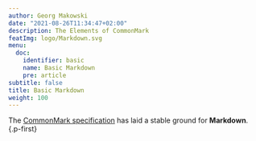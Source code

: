 ```yaml
---
author: Georg Makowski
date: "2021-08-26T11:34:47+02:00"
description: The Elements of CommonMark
featImg: logo/Markdown.svg
menu:
  doc:
    identifier: basic
    name: Basic Markdown
    pre: article
subtitle: false
title: Basic Markdown
weight: 100
---
```


The [CommonMark specification][cmark] has laid a stable ground for **Markdown**.
{.p-first} <!--more-->

[cmark]: https://spec.CommonMark.org
